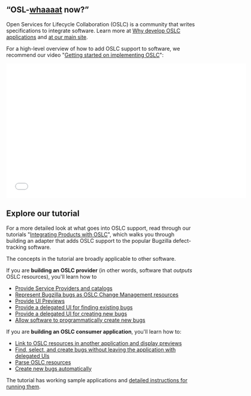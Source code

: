<div class="notice">
  <div class="header">
    <h2 class="title">&ldquo;OSL-<a href="http://i.imgur.com/Z5YNc0z.gif">whaaaat</a> now?&rdquo;</h2>
  </div>
  <div class="content">
    Open Services for Lifecycle Collaboration (OSLC) is a community that writes specifications to integrate software. Learn more at <a href="why-develop-oslc-applications.html">Why develop OSLC applications</a> and <a href="http://open-services.net/">at our main site</a>.
  </div>
</div>

For a high-level overview of how to add OSLC support to software, we recommend our video "[Getting started on implementing OSLC](http://www.youtube.com/watch?v=-oXqudLmNMI)":

<iframe width="640" height="360" src="//www.youtube.com/embed/-oXqudLmNMI" frameborder="0" allowfullscreen></iframe>


Explore our tutorial
----------------------------------------------

For a more detailed look at what goes into OSLC support, read through our tutorials "[Integrating Products with OSLC](/tutorials)", which walks you through building an adapter that adds OSLC support to the popular Bugzilla defect-tracking software. 

The concepts in the tutorial are broadly applicable to other software.

If you are **building an OSLC provider** (in other words, software that *outputs* OSLC resources), you'll learn how to

- [Provide Service Providers and catalogs](/integrating_products_with_oslc/implementing_an_oslc_provider/1_2_providing_service_resources/)
- [Represent Bugzilla bugs as OSLC Change Management resources](/integrating_products_with_oslc/implementing_an_oslc_provider/1_3_intro_to_oslc4j/)
- [Provide UI Previews](/integrating_products_with_oslc/implementing_an_oslc_provider/1_4_ui_preview/)
- [Provide a delegated UI for finding existing bugs](/integrating_products_with_oslc/implementing_an_oslc_provider/1_5_ui_selection/)
- [Provide a delegated UI for creating new bugs](/integrating_products_with_oslc/implementing_an_oslc_provider/1_6_ui_creation/)
- [Allow software to programmatically create new bugs](/integrating_products_with_oslc/implementing_an_oslc_provider/1_7_factory/)

If you are **building an OSLC consumer application**, you'll learn how to:

- [Link to OSLC resources in another application and display previews](/integrating_products_with_oslc/integrating_with_an_oslc_provider/2_2_links_and_previews/)
- [Find, select, and create bugs without leaving the application with delegated UIs](/integrating_products_with_oslc/integrating_with_an_oslc_provider/2_3_delegatedUI/)
- [Parse OSLC resources](/integrating_products_with_oslc/integrating_with_an_oslc_provider/2_4_notify_customers/)
- [Create new bugs automatically](/integrating_products_with_oslc/integrating_with_an_oslc_provider/2_5_automatic_bugs/)

The tutorial has working sample applications and [detailed instructions for running them](/integrating_products_with_oslc/running_the_examples/).

